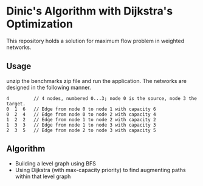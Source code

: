 # Dinic's Algorithm with Dijkstra's Optimization

This repository holds a solution for maximum flow problem in weighted networks.

## Usage

unzip the benchmarks zip file and run the application. The networks are designed in the following manner.

```
4         // 4 nodes, numbered 0...3; node 0 is the source, node 3 the target.        
0  1  6   // Edge from node 0 to node 1 with capacity 6     
0  2  4   // Edge from node 0 to node 2 with capacity 4     
1  2  2   // Edge from node 1 to node 2 with capacity 2     
1  3  3   // Edge from node 1 to node 3 with capacity 3 
2  3  5   // Edge from node 2 to node 3 with capacity 5
```

## Algorithm 
 - Building a level graph using BFS
 - Using Dijkstra (with max-capacity priority) to find augmenting paths within that level graph
